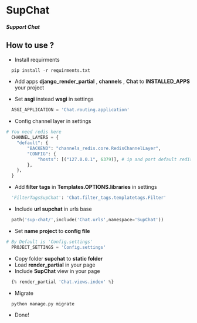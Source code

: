 # SupChat
##### Support Chat


## How to use ?

- Install requirments
```python
  pip install -r requirments.txt
```
- Add apps **django_render_partial** , **channels** , **Chat** to **INSTALLED_APPS** your project

- Set **asgi** instead **wsgi** in settings
```python
  ASGI_APPLICATION = 'Chat.routing.application'
```

- Config channel layer in settings
```python
# You need redis here
  CHANNEL_LAYERS = {
    "default": {
        "BACKEND": "channels_redis.core.RedisChannelLayer",
        "CONFIG": {
            "hosts": [("127.0.0.1", 6379)], # ip and port default redis
        },
    },
  }
```

- Add **filter tags** in **Templates.OPTIONS.libraries** in settings
```python
  'FilterTagsSupChat': 'Chat.filter_tags.templatetags.Filter'
```

- Include **url supchat** in urls base
```python
  path('sup-chat/',include('Chat.urls',namespace='SupChat'))
```

- Set **name project** to **config file**
```python
# By Default is 'Config.settings'
  PROJECT_SETTINGS = 'Config.settings'
```

- Copy folder **supchat** to **static folder** 
- Load **render_partial** in your page
- Include **SupChat** view in your page
```python
  {% render_partial 'Chat.views.index' %}
```
- Migrate
```python
  python manage.py migrate
```
- Done!
